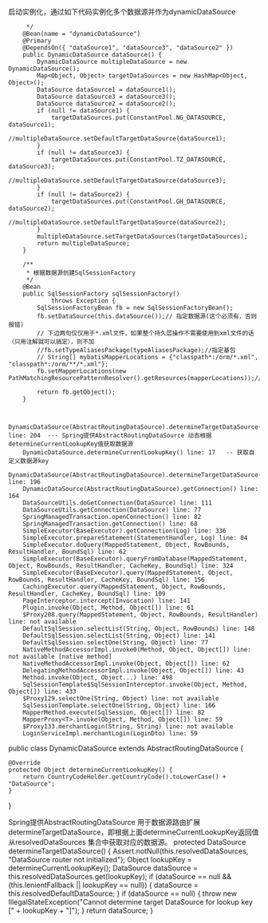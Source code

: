 启动实例化，通过如下代码实例化多个数据源并作为dynamicDataSource 

```
	 */
	@Bean(name = "dynamicDataSource")
	@Primary
	@DependsOn({ "dataSource1", "dataSource3", "dataSource2" })
	public DynamicDataSource dataSource() {
		DynamicDataSource multipleDataSource = new DynamicDataSource();
		Map<Object, Object> targetDataSources = new HashMap<Object, Object>();
		DataSource dataSource1 = dataSource1();
		DataSource dataSource3 = dataSource3();
		DataSource dataSource2 = dataSource2();
		if (null != dataSource1) {
			targetDataSources.put(ConstantPool.NG_DATASOURCE, dataSource1);
			//multipleDataSource.setDefaultTargetDataSource(dataSource1);
		}
		if (null != dataSource3) {
			targetDataSources.put(ConstantPool.TZ_DATASOURCE, dataSource3);
			//multipleDataSource.setDefaultTargetDataSource(dataSource3);
		}
		if (null != dataSource2) {
			targetDataSources.put(ConstantPool.GH_DATASOURCE, dataSource2);
			//multipleDataSource.setDefaultTargetDataSource(dataSource2);
		}
		multipleDataSource.setTargetDataSources(targetDataSources);
		return multipleDataSource;
	}

	/**
	 * 根据数据源创建SqlSessionFactory
	 */
	@Bean
	public SqlSessionFactory sqlSessionFactory()
			throws Exception {
		SqlSessionFactoryBean fb = new SqlSessionFactoryBean();
		fb.setDataSource(this.dataSource());// 指定数据源(这个必须有，否则报错)
		// 下边两句仅仅用于*.xml文件，如果整个持久层操作不需要使用到xml文件的话（只用注解就可以搞定），则不加
		//fb.setTypeAliasesPackage(typeAliasesPackage);//指定基包
		// String[] mybatisMapperLocations = {"classpath*:/orm/*.xml", "classpath*:/orm/**/*.xml"};
		fb.setMapperLocations(new PathMatchingResourcePatternResolver().getResources(mapperLocations));//xml

		return fb.getObject();
	}


```

```
    DynamicDataSource(AbstractRoutingDataSource).determineTargetDataSource() line: 204	--- Spring提供AbstractRoutingDataSource 动态根据determineCurrentLookupKey值获取数据源
	DynamicDataSource.determineCurrentLookupKey() line: 17	 -- 获取自定义数据源key
	DynamicDataSource(AbstractRoutingDataSource).determineTargetDataSource() line: 196	
	DynamicDataSource(AbstractRoutingDataSource).getConnection() line: 164	
	DataSourceUtils.doGetConnection(DataSource) line: 111	
	DataSourceUtils.getConnection(DataSource) line: 77	
	SpringManagedTransaction.openConnection() line: 82	
	SpringManagedTransaction.getConnection() line: 68	
	SimpleExecutor(BaseExecutor).getConnection(Log) line: 336	
	SimpleExecutor.prepareStatement(StatementHandler, Log) line: 84	
	SimpleExecutor.doQuery(MappedStatement, Object, RowBounds, ResultHandler, BoundSql) line: 62	
	SimpleExecutor(BaseExecutor).queryFromDatabase(MappedStatement, Object, RowBounds, ResultHandler, CacheKey, BoundSql) line: 324	
	SimpleExecutor(BaseExecutor).query(MappedStatement, Object, RowBounds, ResultHandler, CacheKey, BoundSql) line: 156	
	CachingExecutor.query(MappedStatement, Object, RowBounds, ResultHandler, CacheKey, BoundSql) line: 109	
	PageInterceptor.intercept(Invocation) line: 141	
	Plugin.invoke(Object, Method, Object[]) line: 61	
	$Proxy208.query(MappedStatement, Object, RowBounds, ResultHandler) line: not available	
	DefaultSqlSession.selectList(String, Object, RowBounds) line: 148	
	DefaultSqlSession.selectList(String, Object) line: 141	
	DefaultSqlSession.selectOne(String, Object) line: 77	
	NativeMethodAccessorImpl.invoke0(Method, Object, Object[]) line: not available [native method]	
	NativeMethodAccessorImpl.invoke(Object, Object[]) line: 62	
	DelegatingMethodAccessorImpl.invoke(Object, Object[]) line: 43	
	Method.invoke(Object, Object...) line: 498	
	SqlSessionTemplate$SqlSessionInterceptor.invoke(Object, Method, Object[]) line: 433	
	$Proxy129.selectOne(String, Object) line: not available	
	SqlSessionTemplate.selectOne(String, Object) line: 166	
	MapperMethod.execute(SqlSession, Object[]) line: 82	
	MapperProxy<T>.invoke(Object, Method, Object[]) line: 59	
	$Proxy133.merchantLogin(String, String) line: not available	
	LoginServiceImpl.merchantLogin(LoginDto) line: 59

```
	





public class DynamicDataSource extends AbstractRoutingDataSource {
	
	@Override
	protected Object determineCurrentLookupKey() {
		return CountryCodeHolder.getCountryCode().toLowerCase() + "DataSource";
	}
}

Spring提供AbstractRoutingDataSource 用于数据源路由扩展determineTargetDataSource，即根据上面determineCurrentLookupKey返回值从resolvedDataSources 集合中获取对应的数据源。
	protected DataSource determineTargetDataSource() {
		Assert.notNull(this.resolvedDataSources, "DataSource router not initialized");
		Object lookupKey = determineCurrentLookupKey();
		DataSource dataSource = this.resolvedDataSources.get(lookupKey);
		if (dataSource == null && (this.lenientFallback || lookupKey == null)) {
			dataSource = this.resolvedDefaultDataSource;
		}
		if (dataSource == null) {
			throw new IllegalStateException("Cannot determine target DataSource for lookup key [" + lookupKey + "]");
		}
		return dataSource;
	}


